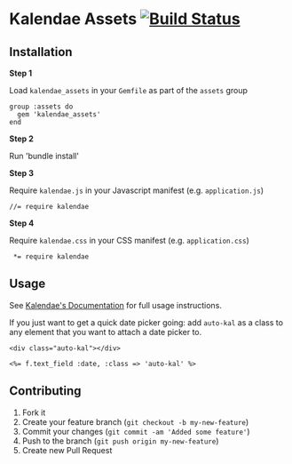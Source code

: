 # Kalendae Assets [![Build Status](https://secure.travis-ci.org/sdball/kalendae_assets.png?branch=master)](http://travis-ci.org/sdball/kalendae_assets)


## Installation

**Step 1**

Load `kalendae_assets` in your `Gemfile` as part of the `assets` group

    group :assets do
      gem 'kalendae_assets'
    end

**Step 2**

Run 'bundle install'

**Step 3**

Require `kalendae.js` in your Javascript manifest (e.g. `application.js`)

    //= require kalendae

**Step 4**

Require `kalendae.css` in your CSS manifest (e.g. `application.css`)

     *= require kalendae

## Usage

See [Kalendae's Documentation](https://github.com/ChiperSoft/Kalendae) for full
usage instructions.

If you just want to get a quick date picker going: add `auto-kal` as a class to
any element that you want to attach a date picker to.

    <div class="auto-kal"></div>

    <%= f.text_field :date, :class => 'auto-kal' %>

## Contributing

1. Fork it
2. Create your feature branch (`git checkout -b my-new-feature`)
3. Commit your changes (`git commit -am 'Added some feature'`)
4. Push to the branch (`git push origin my-new-feature`)
5. Create new Pull Request
